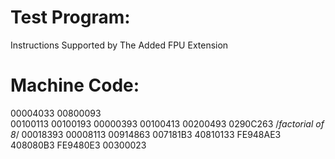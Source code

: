 # Test Program:

Instructions Supported by The Added FPU Extension 

# Machine Code:

00004033
00800093    
00100113
00100193
00000393
00100413
00200493
0290C263   /*factorial of 8*/
00018393
00008113
00914863
007181B3
40810133
FE948AE3
408080B3
FE9480E3
00300023

